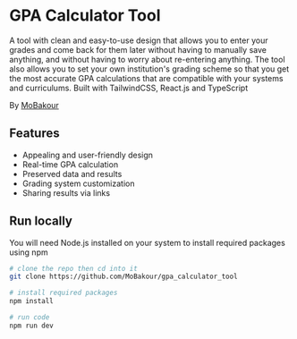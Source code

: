 # GPA Calculator Tool

A tool with clean and easy-to-use design that allows you to enter your grades and come back for them later without having to manually save anything, and without having to worry about re-entering anything. The tool also allows you to set your own institution's grading scheme so that you get the most accurate GPA calculations that are compatible with your systems and curriculums. Built with TailwindCSS, React.js and TypeScript

By [MoBakour](https://github.com/MoBakour)

## Features

-   Appealing and user-friendly design
-   Real-time GPA calculation
-   Preserved data and results
-   Grading system customization
-   Sharing results via links

## Run locally

You will need Node.js installed on your system to install required packages using npm

```bash
# clone the repo then cd into it
git clone https://github.com/MoBakour/gpa_calculator_tool

# install required packages
npm install

# run code
npm run dev
```
